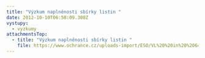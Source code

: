 ```yaml
---
title: "Výzkum naplněnosti sbírky listin "
date: 2012-10-10T06:58:09.308Z
vystupy:
  - vyzkumy
attachmentsTop:
  - title: "Výzkum naplněnosti sbírky listin "
    file: https://www.ochrance.cz/uploads-import/ESO/VL%20%20in%20%2064-12-VBG-PZV%C5%A0.pdf
---
```

